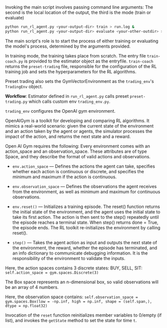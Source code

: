 Invoking the main script involves passing command line arguments:
The second is the local location of the output, the third is the mode (train or evaluate)

```bash
python run_rl_agent.py <your-output-dir> train > run.log &
python run_rl_agent.py <your-output-dir> evaluate <your-other-outdir> > run_rnnbase_test.log &
```

The main script's role is to start the process of either training or evaluating the model's process, determined by the arguments provided.

In training mode, the training takes place from scratch. 
The entry file ```train-coach.py``` is provided to the estimator object as the entryfile. ```train-coach``` returns the ```preset-trading``` file, 
responsible for the configuration of the RL training job and sets the hyperparameters for the RL algorithms. 

Preset trading also sets the GymVectorEnvironment as the ```trading_env```'s ```TradingEnv``` object. 

**Workflow**: Estimator defined in ```run_rl_agent.py``` calls preset ```preset-trading.py``` which calls custom env ```trading_env.py```.

```trading_env``` configures the OpenAI gym environment. 


OpenAIGym is a toolkit for developing and comparing RL algorithms. It mimics a real-world scenario: given the current state of the 
environment and an action taken by the agent or agents, the simulator processes the impact of the action, and returns the next state and a reward.

Open AI Gym requires the following:
Every environment comes with an action_space and an observation_space. 
These attributes are of type Space, and they describe the format of valid actions and observations.

- ```env.action_space``` — Defines the actions the agent can take, specifies whether each action is continuous or discrete, and specifies the minimum and maximum if the action is continuous.

- ```env.observation_space``` — Defines the observations the agent receives from the environment, as well as minimum and maximum for continuous observations.

- ```env.reset()``` — Initializes a training episode. The reset() function returns the initial state of the environment, and the agent uses the initial state to take its first action. The action is then sent to the step() repeatedly until the episode reaches a terminal state. When step() returns done = True, the episode ends. The RL toolkit re-initializes the environment by calling reset().

- ```step()``` — Takes the agent action as input and outputs the next state of the environment, the reward, whether the episode has terminated, and an info dictionary to communicate debugging information. It is the responsibility of the environment to validate the inputs.


Here, the action spaces contains 3 discrete states: BUY, SELL, SIT: 
```self.action_space = gym.spaces.Discrete(3)```

The Box space represents an n-dimensional box, so valid observations will be an array of 4 numbers. 

Here, the observation space contains:
```self.observation_space = gym.spaces.Box(low = -np.inf, high = np.inf, shape = (self.span,), dtype = np.float32)```

Invocation of the ```reset``` function reinitializes member variables to 0/empty (if list), and invokes the ```getState``` method to set
the state for time ```t```.